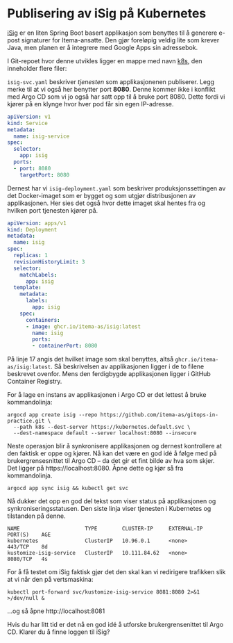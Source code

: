 # Publisering av iSig på Kubernetes

[iSig](https://github.com/Itema-as/isig) er en liten Spring Boot basert applikasjon som benyttes til å generere e-post signaturer for Itema-ansatte. Den gjør foreløpig veldig lite som krever Java, men planen er å integrere med Google Apps sin adressebok.

I Git-repoet hvor denne utvikles ligger en mappe med navn [k8s](https://github.com/Itema-as/isig/tree/master/k8s), den inneholder flere filer:

`isig-svc.yaml` beskriver _tjenesten_ som applikasjonenen publiserer. Legg merke til at vi også her benytter port **8080**. Denne kommer ikke i konflikt med Argo CD som vi jo også har satt opp til å bruke port 8080. Dette fordi vi kjører på en klynge hvor hver pod får sin egen IP-adresse.

```yaml
apiVersion: v1
kind: Service
metadata:
  name: isig-service
spec:
  selector:
    app: isig
  ports:
  - port: 8080
    targetPort: 8080
```

Dernest har vi `isig-deployment.yaml` som beskriver produksjonssettingen av det Docker-imaget som er bygget og som utgjør distribusjonen av applikasjonen. Her sies det også hvor dette imaget skal hentes fra og hvilken port tjenesten kjører på.

```yaml
apiVersion: apps/v1
kind: Deployment
metadata:
  name: isig
spec:
  replicas: 1
  revisionHistoryLimit: 3
  selector:
    matchLabels:
      app: isig
  template:
    metadata:
      labels:
        app: isig
    spec:
      containers:
      - image: ghcr.io/itema-as/isig:latest
        name: isig
        ports:
        - containerPort: 8080
```

På linje 17 angis det hvilket image som skal benyttes, altså `ghcr.io/itema-as/isig:latest`. Så beskrivelsen av applikasjonen ligger i de to filene beskrevet ovenfor. Mens den ferdigbygde applikasjonen ligger i GitHub Container Registry.

For å lage en instans av applikasjonen i Argo CD er det lettest å bruke kommandolinja:

```Shell
argocd app create isig --repo https://github.com/itema-as/gitops-in-practice.git \
  --path k8s --dest-server https://kubernetes.default.svc \
  --dest-namespace default --server localhost:8080 --insecure
```

Neste operasjon blir å synkronisere applikasjonen og dernest kontrollere at den faktisk er oppe og kjører. Nå kan det være en god idé å følge med på brukergrensesnittet til Argo CD – da det gir et fint bilde av hva som skjer. Det ligger på https://localhost:8080. Åpne dette og kjør så fra kommandolinja.

```Shell
argocd app sync isig && kubectl get svc
```

Nå dukker det opp en god del tekst som viser status på applikasjonen og synkroniseringsstatusen. Den siste linja viser tjenesten i Kubernetes og tilstanden på denne.

```
NAME                     TYPE        CLUSTER-IP     EXTERNAL-IP   PORT(S)    AGE
kubernetes               ClusterIP   10.96.0.1      <none>        443/TCP    8d
kustomize-isig-service   ClusterIP   10.111.84.62   <none>        8080/TCP   4s
```

For å få testet om iSig faktisk gjør det den skal kan vi redirigere trafikken slik at vi når den på vertsmaskina:

```Shell
kubectl port-forward svc/kustomize-isig-service 8081:8080 2>&1 >/dev/null &
```

…og så åpne http://localhost:8081

Hvis du har litt tid er det nå en god idé å utforske brukergrensenittet til Argo CD. Klarer du å finne loggen til iSig?